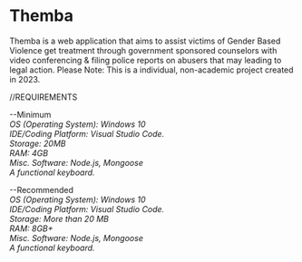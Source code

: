 # Themba
Themba is a web application that aims to assist victims of Gender Based Violence get treatment through government sponsored counselors with video conferencing &amp; filing police reports on abusers that may leading to legal action. Please Note: This is a individual, non-academic project created in 2023.

//REQUIREMENTS

--Minimum\
*OS (Operating System): Windows 10\
IDE/Coding Platform: Visual Studio Code.\
Storage: 20MB\
RAM: 4GB\
Misc. Software: Node.js, Mongoose\
A functional keyboard.* 

--Recommended\
*OS (Operating System): Windows 10\
IDE/Coding Platform: Visual Studio Code.\
Storage: More than 20 MB\
RAM: 8GB+\
Misc. Software: Node.js, Mongoose\
A functional keyboard.*

